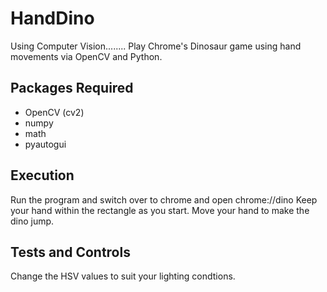 # HandDino
Using Computer Vision........
Play Chrome's Dinosaur game using hand movements via OpenCV and Python.

## Packages Required
* OpenCV (cv2)
* numpy
* math
* pyautogui

## Execution
Run the program and switch over to chrome and open chrome://dino
Keep your hand within the rectangle as you start. Move your hand to make the dino jump.

## Tests and Controls

Change the HSV values to suit your lighting condtions. 
